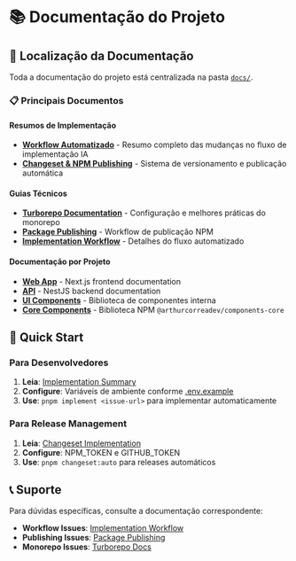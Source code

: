 # 📚 Documentação do Projeto

## 📁 Localização da Documentação

Toda a documentação do projeto está centralizada na pasta [`docs/`](./docs/).

### 📋 Principais Documentos

#### Resumos de Implementação
- **[Workflow Automatizado](./docs/IMPLEMENTATION_SUMMARY.md)** - Resumo completo das mudanças no fluxo de implementação IA
- **[Changeset & NPM Publishing](./docs/CHANGESET_IMPLEMENTATION_SUMMARY.md)** - Sistema de versionamento e publicação automática

#### Guias Técnicos
- **[Turborepo Documentation](./docs/README.md)** - Configuração e melhores práticas do monorepo
- **[Package Publishing](./docs/package-publishing.md)** - Workflow de publicação NPM
- **[Implementation Workflow](./docs/IMPLEMENTATION_WORKFLOW.md)** - Detalhes do fluxo automatizado

#### Documentação por Projeto
- **[Web App](./apps/web/docs/)** - Next.js frontend documentation
- **[API](./apps/api/docs/)** - NestJS backend documentation
- **[UI Components](./packages/ui/docs/)** - Biblioteca de componentes interna
- **[Core Components](./packages/components-core/docs/)** - Biblioteca NPM `@arthurcorreadev/components-core`

## 🚀 Quick Start

### Para Desenvolvedores
1. **Leia**: [Implementation Summary](./docs/IMPLEMENTATION_SUMMARY.md)
2. **Configure**: Variáveis de ambiente conforme [.env.example](./.env.example)
3. **Use**: `pnpm implement <issue-url>` para implementar automaticamente

### Para Release Management
1. **Leia**: [Changeset Implementation](./docs/CHANGESET_IMPLEMENTATION_SUMMARY.md)
2. **Configure**: NPM_TOKEN e GITHUB_TOKEN
3. **Use**: `pnpm changeset:auto` para releases automáticos

## 📞 Suporte

Para dúvidas específicas, consulte a documentação correspondente:
- **Workflow Issues**: [Implementation Workflow](./docs/IMPLEMENTATION_WORKFLOW.md)
- **Publishing Issues**: [Package Publishing](./docs/package-publishing.md)
- **Monorepo Issues**: [Turborepo Docs](./docs/README.md)
